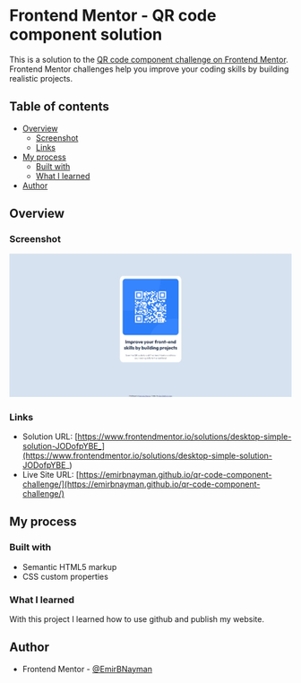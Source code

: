 # Frontend Mentor - QR code component solution

This is a solution to the [QR code component challenge on Frontend Mentor](https://www.frontendmentor.io/challenges/qr-code-component-iux_sIO_H). Frontend Mentor challenges help you improve your coding skills by building realistic projects. 

## Table of contents

- [Overview](#overview)
  - [Screenshot](#screenshot)
  - [Links](#links)
- [My process](#my-process)
  - [Built with](#built-with)
  - [What I learned](#what-i-learned)
- [Author](#author)
## Overview

### Screenshot

![](./screenshot.jpg)

### Links

- Solution URL: [https://www.frontendmentor.io/solutions/desktop-simple-solution-JODofpYBE_](https://www.frontendmentor.io/solutions/desktop-simple-solution-JODofpYBE_)
- Live Site URL: [https://emirbnayman.github.io/qr-code-component-challenge/](https://emirbnayman.github.io/qr-code-component-challenge/)

## My process

### Built with

- Semantic HTML5 markup
- CSS custom properties

### What I learned

With this project I learned how to use github and publish my website.

## Author

- Frontend Mentor - [@EmirBNayman](https://www.frontendmentor.io/profile/EmirBNayman)